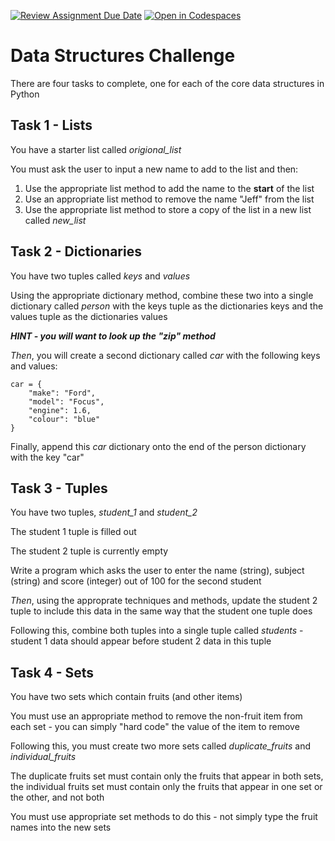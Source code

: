 [![Review Assignment Due Date](https://classroom.github.com/assets/deadline-readme-button-22041afd0340ce965d47ae6ef1cefeee28c7c493a6346c4f15d667ab976d596c.svg)](https://classroom.github.com/a/5Ulb2wWI)
[![Open in Codespaces](https://classroom.github.com/assets/launch-codespace-2972f46106e565e64193e422d61a12cf1da4916b45550586e14ef0a7c637dd04.svg)](https://classroom.github.com/open-in-codespaces?assignment_repo_id=15997107)
# Data Structures Challenge

There are four tasks to complete, one for each of the core data structures in Python

## Task 1 - Lists

You have a starter list called _origional_list_

You must ask the user to input a new name to add to the list and then:
1. Use the appropriate list method to add the name to the __start__ of the list
2. Use an appropriate list method to remove the name "Jeff" from the list
3. Use the appropriate list method to store a copy of the list in a new list called _new_list_

## Task 2 - Dictionaries

You have two tuples called _keys_ and _values_

Using the appropriate dictionary method, combine these two into a single dictionary called _person_ with the keys tuple as the dictionaries keys and the values tuple as the dictionaries values

_**HINT - you will want to look up the "zip" method**_

_Then_, you will create a second dictionary called _car_ with the following keys and values:

```
car = {
    "make": "Ford",
    "model": "Focus",
    "engine": 1.6,
    "colour": "blue"
}
```

Finally, append this _car_ dictionary onto the end of the person dictionary with the key "car"

## Task 3 - Tuples

You have two tuples, _student_1_ and _student_2_

The student 1 tuple is filled out

The student 2 tuple is currently empty

Write a program which asks the user to enter the name (string), subject (string) and score (integer) out of 100 for the second student

_Then_, using the approprate techniques and methods, update the student 2 tuple to include this data in the same way that the student one tuple does

Following this, combine both tuples into a single tuple called _students_ - student 1 data should appear before student 2 data in this tuple

## Task 4 - Sets

You have two sets which contain fruits (and other items)

You must use an appropriate method to remove the non-fruit item from each set - you can simply "hard code" the value of the item to remove

Following this, you must create two more sets called _duplicate_fruits_ and _individual_fruits_

The duplicate fruits set must contain only the fruits that appear in both sets, the individual fruits set must contain only the fruits that appear in one set or the other, and not both

You must use appropriate set methods to do this - not simply type the fruit names into the new sets